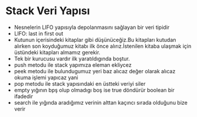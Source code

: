 # Stack Veri Yapısı
* Nesnelerin LIFO yapısıyla depolanmasını sağlayan bir veri tipidir
* LIFO: last in first out
* Kutunun içerisindeki kitaplar gibi düşünüceğiz.Bu kitapları kutudan alırken son koyduğumuz kitabı ilk önce alırız.İstenilen kitaba ulaşmak için üstündeki kitapları almamız gerekir.
* Tek bir kurucusu vardır ilk yaratıldıgında boştur.
* push metodu ile stack yapımıza eleman ekliycez
* peek metodu ile bulundugumuz yeri baz alıcaz değer olarak alıcaz okuma işlemi yapıcaz yani
* pop metodu ile stack yapısındaki en üstteki veriyi siler
* empty yığının bpş olup olmadıgı boş ise true döndürür boolean bir ifadedir
* search ile yığında aradığımız verinin alttan kaçıncı sırada olduğunu bize verir